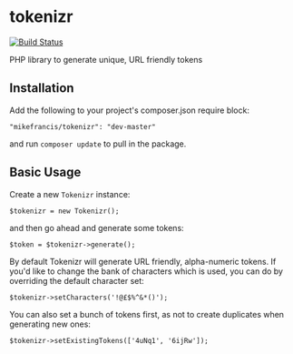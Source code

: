 tokenizr
========

[![Build Status](https://travis-ci.org/mikefrancis/tokenizr.svg?branch=master)](https://travis-ci.org/mikefrancis/tokenizr)

PHP library to generate unique, URL friendly tokens

## Installation

Add the following to your project's composer.json require block:

    "mikefrancis/tokenizr": "dev-master"

and run `composer update` to pull in the package.

## Basic Usage

Create a new `Tokenizr` instance:

    $tokenizr = new Tokenizr();

and then go ahead and generate some tokens:

    $token = $tokenizr->generate();
    
By default Tokenizr will generate URL friendly, alpha-numeric tokens. If you'd like to change the bank of characters which is used, you can do by overriding the default character set:

    $tokenizr->setCharacters('!@£$%^&*()');
    
You can also set a bunch of tokens first, as not to create duplicates when generating new ones:

    $tokenizr->setExistingTokens(['4uNq1', '6ijRw']);
